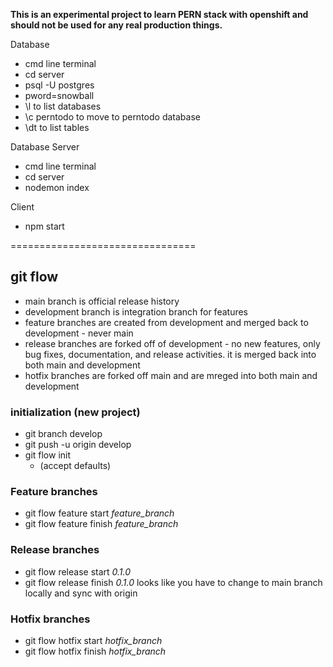 __This is an experimental project to learn PERN stack with openshift and should not be used for any real production things.__

Database
- cmd line terminal
- cd server
- psql -U postgres
- pword=snowball
- \l to list databases
- \c perntodo to move to perntodo database
- \dt to list tables

Database Server
- cmd line terminal
- cd server
- nodemon index

Client
- npm start

================================

## git flow
 - main branch is official release history
 - development branch is integration branch for features
 - feature branches are created from development and merged back to development - never main
 - release branches are forked off of development - no new features, only bug fixes, documentation, and release activities. it is merged back into both main and development
 - hotfix branches are forked off main and are mreged into both main and development

### initialization (new project)
 - git branch develop
 - git push -u origin develop
 - git flow init
    - (accept defaults)
### Feature branches
 - git flow feature start _feature_branch_
 - git flow feature finish _feature_branch_
### Release branches
 - git flow release start _0.1.0_
 - git flow release finish _0.1.0_
 looks like you have to change to main branch locally and sync with origin
### Hotfix branches
 - git flow hotfix start _hotfix_branch_
 - git flow hotfix finish _hotfix_branch_